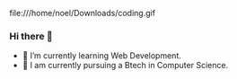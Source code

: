 file:///home/noel/Downloads/coding.gif

### Hi there 👋

- 🌱 I’m currently learning Web Development.
- 📑 I am currently pursuing a Btech in Computer Science.


<!--
**noelty/noelty** is a ✨ _special_ ✨ repository because its `README.md` (this file) appears on your GitHub profile.

Here are some ideas to get you started:

- 🔭 I’m currently working on ...
- 🌱 I’m currently learning ...
- 👯 I’m looking to collaborate on ...
- 🤔 I’m looking for help with ...
- 💬 Ask me about ...
- 📫 How to reach me: ...
- 😄 Pronouns: ...
- ⚡ Fun fact: ...
-->
